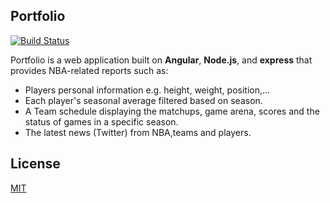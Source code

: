 ## Portfolio
[![Build Status](https://travis-ci.com/szareian/portfolio.svg?branch=master)](https://travis-ci.com/szareian/portfolio)

Portfolio is a web application built on __Angular__, __Node.js__, and __express__ that provides NBA-related reports such as:
- Players personal information e.g. height, weight, position,...
- Each player's seasonal average filtered based on season.
- A Team schedule displaying the matchups, game arena, scores and the status of games in a specific season.  
- The latest news (Twitter) from NBA,teams and players.
 
## License
[MIT](https://choosealicense.com/licenses/mit/)
